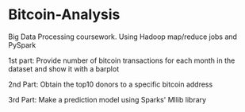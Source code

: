 # Bitcoin-Analysis
Big Data Processing coursework.
Using Hadoop map/reduce jobs and PySpark

1st part:
Provide number of bitcoin transactions for each month in the dataset and show it with a barplot

2nd Part:
Obtain the top10 donors to a specific bitcoin address

3rd Part:
Make a prediction model using Sparks' Mllib library
